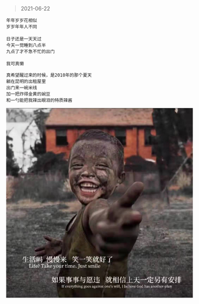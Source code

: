 > 2021-06-22
```
年年岁岁花相似
岁岁年年人不同

日子还是一天天过
今天一觉睡到八点半
九点了才不急不忙的出门

我可真懒
```

```
真希望醒过来的时候，是2010年的那个夏天
躺在昆明的出租屋里
出门来一碗米线
加一把炸得金黄的豌豆
和一勺能把我辣出眼泪的特质辣酱
```

![](../../images/2021-0622.jpeg)

